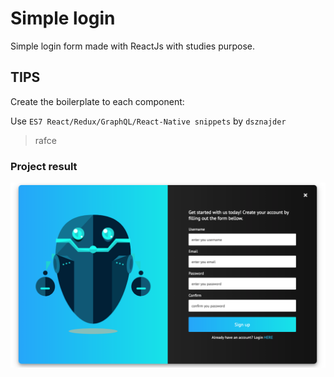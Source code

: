 # Simple login

Simple login form made with ReactJs with studies purpose.

## TIPS

Create the boilerplate to each component:

Use `ES7 React/Redux/GraphQL/React-Native snippets` by `dsznajder`

> rafce

### Project result

![proj](./public/form.png)